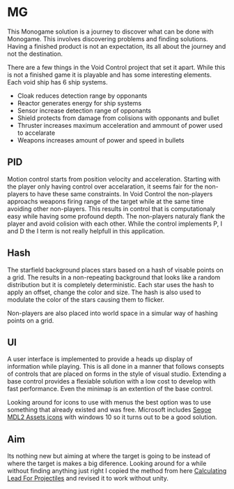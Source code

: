 # MG
This Monogame solution is a journey to discover what can be done with Monogame. This involves discovering problems and finding solutions. Having a finished product is not an expectation, its all about the journey and not the destination.

There are a few things in the Void Control project that set it apart. While this is not a finished game it is playable and has some interesting elements.
Each void ship has 6 ship systems.
- Cloak reduces detection range by opponants
- Reactor generates energy for ship systems
- Sensor increase detection range of opponants
- Shield protects from damage from colisions with opponants and bullet 
- Thruster increases maximum acceleration and ammount of power used to accelarate
- Weapons increases amount of power and speed in bullets
## PID 
Motion control starts from position velocity and acceleration. Starting with the player only having control over accelaration, it seems fair for the non-players to have these same constraints. In Void Control the non-players approachs weapons firing range of the target while at the same time avoiding other non-players. This results in control that is computationaly easy while having some profound depth. The non-players naturaly flank the player and avoid colision with each other. While the control implements P, I and D the I term is not really helpfull in this application.
## Hash
The starfield background places stars based on a hash of visable points on a grid. The results in a non-repeating background that looks like a random distribution but it is completely deterministic. Each star uses the hash to apply an offset, change the color and size. The hash is also used to modulate the color of the stars causing them to flicker.

Non-players are also placed into world space in a simular way of hashing points on a grid.
## UI
A user interface is implemented to provide a heads up display of information while playing. This is all done in a manner that follows consepts of controls that are placed on forms in the style of visual studio. Extending a base control provides a flexiable solution with a low cost to develop with fast performance. Even the minimap is an extention of the base control.

Looking around for icons to use with menus the best option was to use something that already existed and was free. Microsoft includes [Segoe MDL2 Assets icons](https://docs.microsoft.com/en-us/windows/uwp/design/style/segoe-ui-symbol-font#using-the-icons) with windows 10 so it turns out to be a good solution.  
## Aim
Its nothing new but aiming at where the target is going to be instead of where the target is makes a big diference. Looking around for a while without finding anything just right I copied the method from here [Calculating Lead For Projectiles](http://wiki.unity3d.com/index.php?title=Calculating_Lead_For_Projectiles) and revised it to work without unity.
